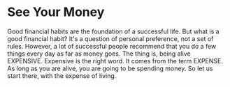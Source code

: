 # See Your Money

Good financial habits are the foundation of a successful life. But what is a good financial habit? It's a question of personal preference, not a set of rules. However, a lot of successful people recommend that you do a few things every day as far as money goes. The thing is, being alive EXPENSIVE. Expensive is the right word. It comes from the term EXPENSE. As long as you are alive, you are going to be spending money. So let us start there, with the expense of living.